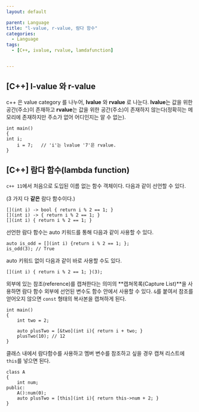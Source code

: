 ```yaml
---
layout: default

parent: Language
title: "l-value, r-value, 람다 함수"
categories:
  - Language
tags:
  - [C++, ivalue, rvalue, lamdafunction]


---
```


## [C++] l-value 와 r-value

c++ 은 value category 를 나누어, **lvalue** 와 **rvalue** 로 나눈다. **lvalue**는 값을 위한 공간(주소)이 존재하고 **rvalue**는 값을 위한 공간(주소)이 존재하지 않는다(정확히는 메모리에 존재하지만 주소가 없어 어디인지는 알 수 없는). 

```
int main()
{
int i;
	i = 7;   // 'i'는 lvalue '7'은 rvalue.
}
```



## [C++] 람다 함수(lambda function)

`c++ 11`에서 처음으로 도입된 이름 없는 함수 객체이다. 다음과 같이 선언할 수 있다. 

(3 가지 다 **같은** 람다 함수이다.)

```
[](int i) -> bool { return i % 2 == 1; }
[](int i) -> { return i % 2 == 1; }
[](int i) { return i % 2 == 1; }
```



선언한 람다 함수는 auto 키워드를 통해 다음과 같이 사용할 수 있다.

```
auto is_odd = [](int i) {return i % 2 == 1; };
is_odd(3); // True
```



auto 키워드 없이 다음과 같이 바로 사용할 수도 있다.

```
[](int i) { return i % 2 == 1; }(3);
```



외부에 있는 참조(reference)를 캡쳐한다는 의미의 **캡쳐목록(Capture List)**을 사용하면 람다 함수 외부에 선언된 변수도 함수 안에서 사용할 수 있다. `&`를 붙여서 참조를 얻어오지 않으면 `const` 형태의 복사본을 캡쳐하게 된다.

```
int main()
{
	int two = 2;
	
	auto plusTwo = [&two](int i){ return i + two; }
	plusTwo(10); // 12
}
```

클래스 내에서 람다함수를 사용하고 멤버 변수를 참조하고 싶을 경우 캡쳐 리스트에 `this`를 넣으면 된다.

```
class A
{
	int num;
public:
	A():num(0);
	auto plusTwo = [this](int i){ return this->num + 2; }
}
```

